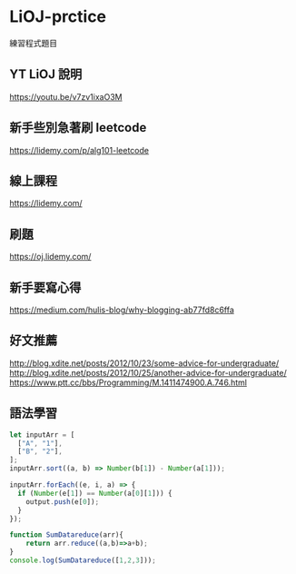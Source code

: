 # LiOJ-prctice

練習程式題目

## YT LiOJ 說明

https://youtu.be/v7zv1ixaO3M

## 新手些別急著刷 leetcode

https://lidemy.com/p/alg101-leetcode

## 線上課程

https://lidemy.com/

## 刷題

https://oj.lidemy.com/

## 新手要寫心得

https://medium.com/hulis-blog/why-blogging-ab77fd8c6ffa

## 好文推薦

http://blog.xdite.net/posts/2012/10/23/some-advice-for-undergraduate/
http://blog.xdite.net/posts/2012/10/25/another-advice-for-undergraduate/
https://www.ptt.cc/bbs/Programming/M.1411474900.A.746.html

## 語法學習

```js
let inputArr = [
  ["A", "1"],
  ["B", "2"],
];
inputArr.sort((a, b) => Number(b[1]) - Number(a[1]));

inputArr.forEach((e, i, a) => {
  if (Number(e[1]) == Number(a[0][1])) {
    output.push(e[0]);
  }
});

function SumDatareduce(arr){
    return arr.reduce((a,b)=>a+b);  
}
console.log(SumDatareduce([1,2,3]));
```
